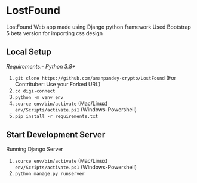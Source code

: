 # LostFound
LostFound Web app made using Django python framework
Used Bootstrap 5 beta version for importing css design


**Local Setup**
---
*Requirements:- Python 3.8+*<br>
1) `git clone https://github.com/amanpandey-crypto/LostFound`
(For Contrituber: Use your Forked URL)
2) `cd digi-connect`
3) `python -m venv env`
4) `source env/bin/activate` (Mac/Linux)<br>
   `env/Scripts/activate.ps1` (Windows-Powershell)
5) `pip install -r requirements.txt`

Start Development Server<br>
---
Running Django Server
1) `source env/bin/activate` (Mac/Linux)<br>
   `env/Scripts/activate.ps1` (Windows-Powershell)
2) `python manage.py runserver`
